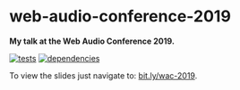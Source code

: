 # web-audio-conference-2019

**My talk at the Web Audio Conference 2019.**

[![tests](https://img.shields.io/travis/chrisguttandin/web-audio-conference-2019/master.svg?style=flat-square)](https://travis-ci.org/chrisguttandin/web-audio-conference-2019)
[![dependencies](https://img.shields.io/david/chrisguttandin/web-audio-conference-2019.svg?style=flat-square)](https://www.npmjs.com/package/web-audio-conference-2019)

To view the slides just navigate to: [bit.ly/wac-2019](https://bit.ly/wac-2019).
